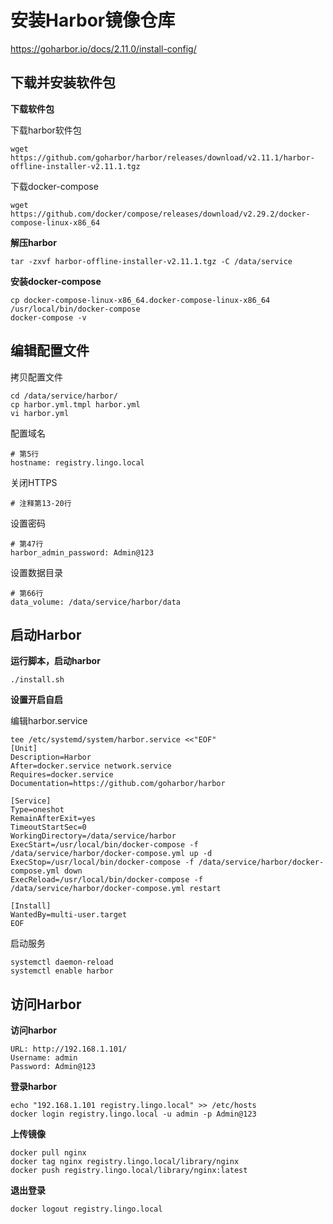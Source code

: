 # 安装Harbor镜像仓库

https://goharbor.io/docs/2.11.0/install-config/

## 下载并安装软件包

**下载软件包**

下载harbor软件包

```
wget https://github.com/goharbor/harbor/releases/download/v2.11.1/harbor-offline-installer-v2.11.1.tgz
```

下载docker-compose

```
wget https://github.com/docker/compose/releases/download/v2.29.2/docker-compose-linux-x86_64
```

**解压harbor**

```
tar -zxvf harbor-offline-installer-v2.11.1.tgz -C /data/service
```

**安装docker-compose**

```
cp docker-compose-linux-x86_64.docker-compose-linux-x86_64 /usr/local/bin/docker-compose
docker-compose -v
```



## 编辑配置文件

拷贝配置文件

```
cd /data/service/harbor/
cp harbor.yml.tmpl harbor.yml
vi harbor.yml
```

配置域名

```
# 第5行
hostname: registry.lingo.local
```

关闭HTTPS

```
# 注释第13-20行
```

设置密码

```
# 第47行
harbor_admin_password: Admin@123
```

设置数据目录

```
# 第66行
data_volume: /data/service/harbor/data
```



## 启动Harbor

**运行脚本，启动harbor**

```
./install.sh
```

**设置开启自启**

编辑harbor.service

```
tee /etc/systemd/system/harbor.service <<"EOF"
[Unit]
Description=Harbor
After=docker.service network.service
Requires=docker.service
Documentation=https://github.com/goharbor/harbor

[Service]
Type=oneshot
RemainAfterExit=yes
TimeoutStartSec=0
WorkingDirectory=/data/service/harbor
ExecStart=/usr/local/bin/docker-compose -f /data/service/harbor/docker-compose.yml up -d
ExecStop=/usr/local/bin/docker-compose -f /data/service/harbor/docker-compose.yml down
ExecReload=/usr/local/bin/docker-compose -f /data/service/harbor/docker-compose.yml restart

[Install]
WantedBy=multi-user.target
EOF
```

启动服务

```
systemctl daemon-reload
systemctl enable harbor
```



## 访问Harbor

**访问harbor**

```
URL: http://192.168.1.101/
Username: admin
Password: Admin@123
```

**登录harbor**

```
echo "192.168.1.101 registry.lingo.local" >> /etc/hosts
docker login registry.lingo.local -u admin -p Admin@123
```

**上传镜像**

```
docker pull nginx
docker tag nginx registry.lingo.local/library/nginx
docker push registry.lingo.local/library/nginx:latest
```

**退出登录**

```
docker logout registry.lingo.local
```

